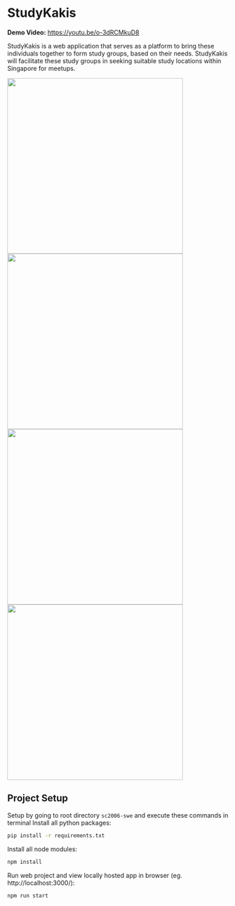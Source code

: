 # StudyKakis
**Demo Video:** https://youtu.be/o-3dRCMkuD8

StudyKakis is a web application that serves as a platform to bring these individuals together to form study groups, based on their needs. StudyKakis will facilitate these study groups in seeking suitable study locations within Singapore for meetups.

<img src="https://github.com/kakapoot/sc2006-swe/assets/79402167/886f8160-08b8-4bae-8e71-55505b9a35b5" width="400">
<img src="https://github.com/kakapoot/sc2006-swe/assets/79402167/09da56da-9368-41d6-bc3e-d107ae5c1a72" width="400">
<img src="https://github.com/kakapoot/sc2006-swe/assets/79402167/6d331b5c-9036-4ab3-8452-be906f049781" width="400">
<img src="https://github.com/kakapoot/sc2006-swe/assets/79402167/08dbf72a-2515-4901-b8c2-eb5c1978a53d" width="400">

## Project Setup
Setup by going to root directory `sc2006-swe` and execute these commands in terminal
Install all python packages:
```sh
pip install -r requirements.txt
```
Install all node modules:
```sh
npm install
```
Run web project and view locally hosted app in browser (eg. http://localhost:3000/):
```sh
npm run start
```
